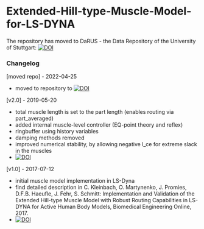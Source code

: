 # Extended-Hill-type-Muscle-Model-for-LS-DYNA

The repository has moved to DaRUS - the Data Repository of the University of Stuttgart: [![DOI](https://img.shields.io/badge/DOI-10.18419%2Fdarus--1144-red.svg)](https://doi.org/10.18419/darus-1144)

### Changelog 

[moved repo] - 2022-04-25
* moved to repository to [![DOI](https://img.shields.io/badge/DOI-10.18419%2Fdarus--1144-red.svg)](https://doi.org/10.18419/darus-1144)

[v2.0] - 2019-05-20
* total muscle length is set to the part length (enables routing via part_averaged)
* added internal muscle-level controller (EQ-point theory and reflex)
* ringbuffer using history variables
* damping methods removed
* improved numerical stability, by allowing negative l_ce for extreme slack in the muscles
* [![DOI](https://zenodo.org/badge/DOI/10.5281/zenodo.3142387.svg)](https://doi.org/10.5281/zenodo.3142387)

[v1.0] - 2017-07-12
* initial muscle model implementation in LS-Dyna 
* find detailed description in C. Kleinbach, O. Martynenko, J. Promies, D.F.B. Haeufle, J. Fehr, S. Schmitt: Implementation and Validation of the Extended Hill-type Muscle Model with Robust Routing Capabilities in LS-DYNA for Active Human Body Models, Biomedical Engineering Online, 2017.
* [![DOI](https://zenodo.org/badge/DOI/10.5281/zenodo.826209.svg)](https://doi.org/10.5281/zenodo.826209)
